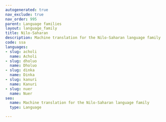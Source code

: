 ```yaml
---
autogenerated: true
nav_exclude: true
nav_order: 995
parent: Language families
layout: language_family
title: Nilo-Saharan
description: Machine translation for the Nilo-Saharan language family
code: ssa
languages:
- slug: acholi
  name: Acholi
- slug: dholuo
  name: Dholuo
- slug: dinka
  name: Dinka
- slug: kanuri
  name: Kanuri
- slug: nuer
  name: Nuer
seo:
  name: Machine translation for the Nilo-Saharan language family
  type: Language

---
```


